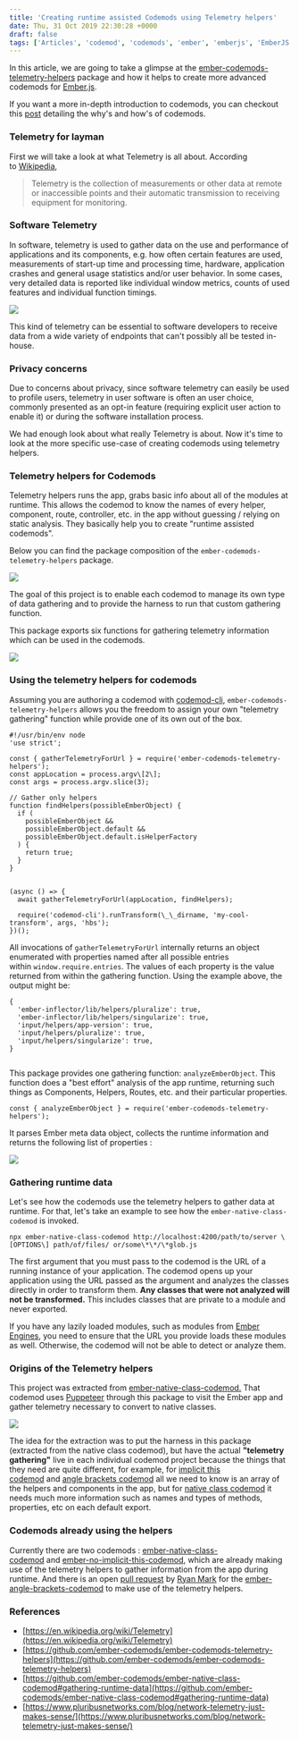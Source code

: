 ```yaml
---
title: 'Creating runtime assisted Codemods using Telemetry helpers'
date: Thu, 31 Oct 2019 22:30:28 +0000
draft: false
tags: ['Articles', 'codemod', 'codemods', 'ember', 'emberjs', 'EmberJS', 'telemetry']
---
```


In this article, we are going to take a glimpse at the [ember-codemods-telemetry-helpers](https://github.com/ember-codemods/ember-codemods-telemetry-helpers) package and how it helps to create more advanced codemods for [Ember.js](https://emberjs.com/).

If you want a more in-depth introduction to codemods, you can checkout this [post](/2019/03/codemods-the-new-age-saviors-for-js-developers/) detailing the why's and how's of codemods.

### Telemetry for layman

First we will take a look at what Telemetry is all about. According to [Wikipedia](https://en.wikipedia.org/wiki/Telemetry),

> Telemetry is the collection of measurements or other data at remote or inaccessible points and their automatic transmission to receiving equipment for monitoring.

### Software Telemetry

In software, telemetry is used to gather data on the use and performance of applications and its components, e.g. how often certain features are used, measurements of start-up time and processing time, hardware, application crashes and general usage statistics and/or user behavior. In some cases, very detailed data is reported like individual window metrics, counts of used features and individual function timings.

![](/wp-content/uploads/2019/10/Telemetry-Visibility-Analytics.png)

This kind of telemetry can be essential to software developers to receive data from a wide variety of endpoints that can't possibly all be tested in-house.

### Privacy concerns

Due to concerns about privacy, since software telemetry can easily be used to profile users, telemetry in user software is often an user choice, commonly presented as an opt-in feature (requiring explicit user action to enable it) or during the software installation process.

We had enough look about what really Telemetry is about. Now it's time to look at the more specific use-case of creating codemods using telemetry helpers.

### Telemetry helpers for Codemods

Telemetry helpers runs the app, grabs basic info about all of the modules at runtime. This allows the codemod to know the names of every helper, component, route, controller, etc. in the app without guessing / relying on static analysis. They basically help you to create "runtime assisted codemods".

Below you can find the package composition of the `ember-codemods-telemetry-helpers` package.

![](/wp-content/uploads/2019/10/telemetry-package.png)

The goal of this project is to enable each codemod to manage its own type of data gathering and to provide the harness to run that custom gathering function.

This package exports six functions for gathering telemetry information which can be used in the codemods.

![](/wp-content/uploads/2019/10/ember-codemods-telemetry-helpers-module-exports.png)

### Using the telemetry helpers for codemods

Assuming you are authoring a codemod with [codemod-cli](https://github.com/rwjblue/codemod-cli), `ember-codemods-telemetry-helpers` allows you the freedom to assign your own "telemetry gathering" function while provide one of its own out of the box.

```
#!/usr/bin/env node
'use strict';

const { gatherTelemetryForUrl } = require('ember-codemods-telemetry-helpers');
const appLocation = process.argv\[2\];
const args = process.argv.slice(3);

// Gather only helpers
function findHelpers(possibleEmberObject) {
  if (
    possibleEmberObject &&
    possibleEmberObject.default &&
    possibleEmberObject.default.isHelperFactory
  ) {
    return true;
  }
}


(async () => {
  await gatherTelemetryForUrl(appLocation, findHelpers);

  require('codemod-cli').runTransform(\_\_dirname, 'my-cool-transform', args, 'hbs');
})();
```

All invocations of `gatherTelemetryForUrl` internally returns an object enumerated with properties named after all possible entries within `window.require.entries`. The values of each property is the value returned from within the gathering function. Using the example above, the output might be:

```
{
  'ember-inflector/lib/helpers/pluralize': true,
  'ember-inflector/lib/helpers/singularize': true,
  'input/helpers/app-version': true,
  'input/helpers/pluralize': true,
  'input/helpers/singularize': true,
}


```

This package provides one gathering function: `analyzeEmberObject`. This function does a "best effort" analysis of the app runtime, returning such things as Components, Helpers, Routes, etc. and their particular properties.

```
const { analyzeEmberObject } = require('ember-codemods-telemetry-helpers');

```

It parses Ember meta data object, collects the runtime information and returns the following list of properties :

![](/wp-content/uploads/2019/10/analyzeEmberObject.png)

### Gathering runtime data

Let's see how the codemods use the telemetry helpers to gather data at runtime. For that, let's take an example to see how the `ember-native-class-codemod` is invoked.

```
npx ember-native-class-codemod http://localhost:4200/path/to/server \[OPTIONS\] path/of/files/ or/some\*\*/\*glob.js

```

The first argument that you must pass to the codemod is the URL of a running instance of your application. The codemod opens up your application using the URL passed as the argument and analyzes the classes directly in order to transform them. **Any classes that were not analyzed will not be transformed.** This includes classes that are private to a module and never exported.

If you have any lazily loaded modules, such as modules from [Ember Engines](http://ember-engines.com/), you need to ensure that the URL you provide loads these modules as well. Otherwise, the codemod will not be able to detect or analyze them.

### Origins of the Telemetry helpers

This project was extracted from [ember-native-class-codemod.](https://github.com/ember-codemods/ember-native-class-codemod) That codemod uses [Puppeteer](https://github.com/GoogleChrome/puppeteer) through this package to visit the Ember app and gather telemetry necessary to convert to native classes.

![](/wp-content/uploads/2019/10/telemetry-arch.png)

The idea for the extraction was to put the harness in this package (extracted from the native class codemod), but have the actual **"telemetry gathering"** live in each individual codemod project because the things that they need are quite different, for example, for [implicit this codemod](https://github.com/ember-codemods/ember-no-implicit-this-codemod) and [angle brackets codemod](https://github.com/ember-codemods/ember-angle-brackets-codemod) all we need to know is an array of the helpers and components in the app, but for [native class codemod](https://github.com/ember-codemods/ember-native-class-codemod) it needs much more information such as names and types of methods, properties, etc on each default export.

### Codemods already using the helpers

Currently there are two codemods : [ember-native-class-codemod](https://github.com/ember-codemods/ember-native-class-codemod) and [ember-no-implicit-this-codemod](https://github.com/ember-codemods/ember-no-implicit-this-codemod), which are already making use of the telemetry helpers to gather information from the app during runtime. And there is an open [pull request](https://github.com/ember-codemods/ember-angle-brackets-codemod/pull/154) by [Ryan Mark](https://github.com/tylerturdenpants) for the [ember-angle-brackets-codemod](https://github.com/ember-codemods/ember-angle-brackets-codemod) to make use of the telemetry helpers.

### References

*   [https://en.wikipedia.org/wiki/Telemetry](https://en.wikipedia.org/wiki/Telemetry)
*   [https://github.com/ember-codemods/ember-codemods-telemetry-helpers](https://github.com/ember-codemods/ember-codemods-telemetry-helpers)
*   [https://github.com/ember-codemods/ember-native-class-codemod#gathering-runtime-data](https://github.com/ember-codemods/ember-native-class-codemod#gathering-runtime-data)
*   [https://www.pluribusnetworks.com/blog/network-telemetry-just-makes-sense/](https://www.pluribusnetworks.com/blog/network-telemetry-just-makes-sense/)

